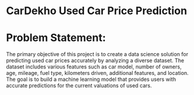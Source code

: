 # CarDekho Used Car Price Prediction

# Problem Statement:
The primary objective of this project is to create a data science solution for predicting used car prices accurately by analyzing a diverse dataset. The dataset includes various features such as car model, number of owners, age, mileage, fuel type, kilometers driven, additional features, and location. The goal is to build a machine learning model that provides users with accurate predictions for the current valuations of used cars.
